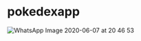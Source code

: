 # pokedexapp

![WhatsApp Image 2020-06-07 at 20 46 53](https://user-images.githubusercontent.com/47665779/83976078-59ce2e00-a900-11ea-9cea-1d6b6beee6c8.jpeg)

